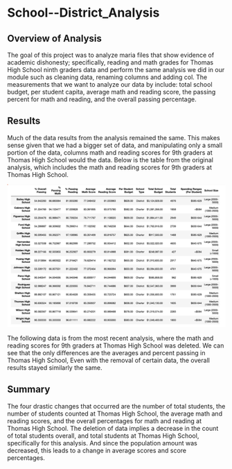 # School--District_Analysis

## Overview of Analysis
The goal of this project was to analyze maria files that show evidence of academic dishonesty; specifically, reading and math grades for Thomas High School ninth graders data and perform the same analysis we did in our module such as cleaning data, renaming columns and adding col. The measurements that we want to analyze our data by include: total school budget, per student capita, average math and reading score, the passing percent for math and reading, and the overall passing percentage.

## Results
Much of the data results from the analysis remained the same. This makes sense given that we had a bigger set of data, and manipulating only a small portion of the data, columns math and reading scores for 9th graders at Thomas High School would  the data. Below is the table from the original analysis, which includes the math and reading scores for 9th graders at Thomas High School.

![Original Metrics](https://github.com/MasterAnalysis/School--District_Analysis/blob/main/Screen%20Shot%202021-09-12%20at%209.39.23%20PM.png)

The following data  is from the most recent analysis, where the math and reading scores for 9th graders at Thomas High School was deleted. We can see that the only differences are the averages and percent passing in Thomas High School, Even with the removal of certain data, the overall results stayed similarly the same.

## Summary
The four drastic changes that occurred are the number of total students, the number of students counted at Thomas High School, the average math and reading scores, and the overall percentages for math and reading at Thomas High School. The deletion of data implies a decrease in the count of total students overall, and total students at Thomas High School, specifically for this analysis. And since the population amount was decreased, this leads to a change in average scores and score percentages.
